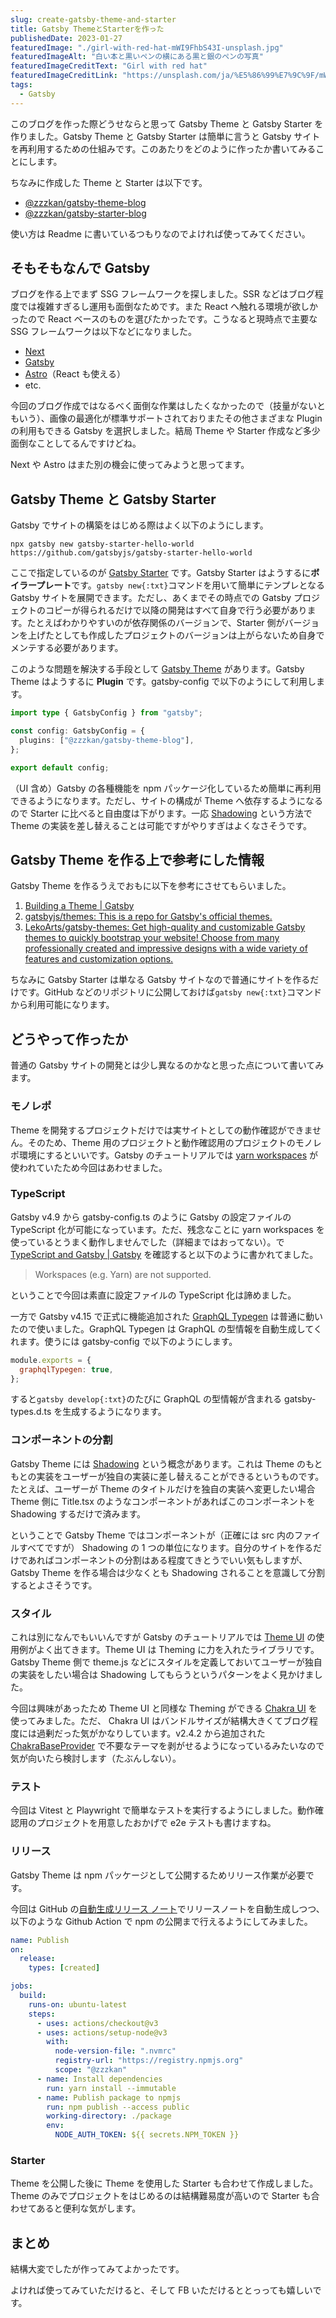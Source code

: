 ```yaml
---
slug: create-gatsby-theme-and-starter
title: Gatsby ThemeとStarterを作った
publishedDate: 2023-01-27
featuredImage: "./girl-with-red-hat-mWI9FhbS43I-unsplash.jpg"
featuredImageAlt: "白い本と黒いペンの横にある黒と銀のペンの写真"
featuredImageCreditText: "Girl with red hat"
featuredImageCreditLink: "https://unsplash.com/ja/%E5%86%99%E7%9C%9F/mWI9FhbS43I"
tags:
  - Gatsby
---
```


このブログを作った際どうせならと思って Gatsby Theme と Gatsby Starter を作りました。Gatsby Theme と Gatsby Starter は簡単に言うと Gatsby サイトを再利用するための仕組みです。このあたりをどのように作ったか書いてみることにします。

ちなみに作成した Theme と Starter は以下です。

- [@zzzkan/gatsby-theme-blog](https://github.com/zzzkan/gatsby-theme-blog/tree/main/package#readme)
- [@zzzkan/gatsby-starter-blog](https://github.com/zzzkan/gatsby-starter-blog#readme)

使い方は Readme に書いているつもりなのでよければ使ってみてください。

## そもそもなんで Gatsby

ブログを作る上でまず SSG フレームワークを探しました。SSR などはブログ程度では複雑すぎるし運用も面倒なためです。また React へ触れる環境が欲しかったので React ベースのものを選びたかったです。こうなると現時点で主要な SSG フレームワークは以下などになりました。

- [Next](https://nextjs.org/)
- [Gatsby](https://www.gatsbyjs.com/)
- [Astro](https://astro.build/)（React も使える）
- etc.

今回のブログ作成ではなるべく面倒な作業はしたくなかったので（技量がないともいう）、画像の最適化が標準サポートされておりまたその他さまざまな Plugin の利用もできる Gatsby を選択しました。結局 Theme や Starter 作成など多少面倒なことしてるんですけどね。

Next や Astro はまた別の機会に使ってみようと思ってます。

## Gatsby Theme と Gatsby Starter

Gatsby でサイトの構築をはじめる際はよく以下のようにします。

```shell
npx gatsby new gatsby-starter-hello-world https://github.com/gatsbyjs/gatsby-starter-hello-world
```

ここで指定しているのが [Gatsby Starter](https://www.gatsbyjs.com/docs/starters/) です。Gatsby Starter はようするに**ボイラープレート**です。`gatsby new{:txt}`コマンドを用いて簡単にテンプレとなる Gatsby サイトを展開できます。ただし、あくまでその時点での Gatsby プロジェクトのコピーが得られるだけで以降の開発はすべて自身で行う必要があります。たとえばわかりやすいのが依存関係のバージョンで、Starter 側がバージョンを上げたとしても作成したプロジェクトのバージョンは上がらないため自身でメンテする必要があります。

このような問題を解決する手段として [Gatsby Theme](https://www.gatsbyjs.com/docs/themes/) があります。Gatsby Theme はようするに **Plugin** です。gatsby-config で以下のようにして利用します。

```ts
import type { GatsbyConfig } from "gatsby";

const config: GatsbyConfig = {
  plugins: ["@zzzkan/gatsby-theme-blog"],
};

export default config;
```

（UI 含め）Gatsby の各種機能を npm パッケージ化しているため簡単に再利用できるようになります。ただし、サイトの構成が Theme へ依存するようになるので Starter に比べると自由度は下がります。一応 [Shadowing](https://www.gatsbyjs.com/docs/how-to/plugins-and-themes/shadowing/) という方法で Theme の実装を差し替えることは可能ですがやりすぎはよくなさそうです。

## Gatsby Theme を作る上で参考にした情報

Gatsby Theme を作るうえでおもに以下を参考にさせてもらいました。

1. [Building a Theme | Gatsby](https://www.gatsbyjs.com/tutorial/building-a-theme/)
2. [gatsbyjs/themes: This is a repo for Gatsby's official themes.](https://github.com/gatsbyjs/themes)
3. [LekoArts/gatsby-themes: Get high-quality and customizable Gatsby themes to quickly bootstrap your website! Choose from many professionally created and impressive designs with a wide variety of features and customization options.](https://github.com/LekoArts/gatsby-themes)

ちなみに Gatsby Starter は単なる Gatsby サイトなので普通にサイトを作るだけです。GitHub などのリポジトリに公開しておけば`gatsby new{:txt}`コマンドから利用可能になります。

## どうやって作ったか

普通の Gatsby サイトの開発とは少し異なるのかなと思った点について書いてみます。

### モノレポ

Theme を開発するプロジェクトだけでは実サイトとしての動作確認ができません。そのため、Theme 用のプロジェクトと動作確認用のプロジェクトのモノレポ環境にするといいです。Gatsby のチュートリアルでは [yarn workspaces](https://classic.yarnpkg.com/lang/en/docs/workspaces/) が使われていたため今回はあわせました。

### TypeScript

Gatsby v4.9 から gatsby-config.ts のように Gatsby の設定ファイルの TypeScript 化が可能になっています。ただ、残念なことに yarn workspaces を使っているとうまく動作しませんでした（詳細まではおってない）。で [TypeScript and Gatsby | Gatsby](https://www.gatsbyjs.com/docs/how-to/custom-configuration/typescript/) を確認すると以下のように書かれてました。

> Workspaces (e.g. Yarn) are not supported.

ということで今回は素直に設定ファイルの TypeScript 化は諦めました。

一方で Gatsby v4.15 で正式に機能追加された [GraphQL Typegen](https://www.gatsbyjs.com/docs/how-to/local-development/graphql-typegen/) は普通に動いたので使いました。GraphQL Typegen は GraphQL の型情報を自動生成してくれます。使うには gatsby-config で以下のようにします。

```js
module.exports = {
  graphqlTypegen: true,
};
```

すると`gatsby develop{:txt}`のたびに GraphQL の型情報が含まれる gatsby-types.d.ts を生成するようになります。

### コンポーネントの分割

Gatsby Theme には [Shadowing](https://www.gatsbyjs.com/docs/how-to/plugins-and-themes/shadowing/) という概念があります。これは Theme のもともとの実装をユーザーが独自の実装に差し替えることができるというものです。たとえば、ユーザーが Theme のタイトルだけを独自の実装へ変更したい場合 Theme 側に Title.tsx のようなコンポーネントがあればこのコンポーネントを Shadowing するだけで済みます。

ということで Gatsby Theme ではコンポーネントが（正確には src 内のファイルすべてですが） Shadowing の 1 つの単位になります。自分のサイトを作るだけであればコンポーネントの分割はある程度てきとうでいい気もしますが、Gatsby Theme を作る場合は少なくとも Shadowing されることを意識して分割するとよさそうです。

### スタイル

これは別になんでもいいんですが Gatsby のチュートリアルでは [Theme UI](https://www.gatsbyjs.com/docs/how-to/styling/theme-ui/) の使用例がよく出てきます。Theme UI は Theming に力を入れたライブラリです。Gatsby Theme 側で theme.js などにスタイルを定義しておいてユーザーが独自の実装をしたい場合は Shadowing してもらうというパターンをよく見かけました。

今回は興味があったため Theme UI と同様な Theming ができる [Chakra UI](https://chakra-ui.com/) を使ってみました。ただ、 Chakra UI はバンドルサイズが結構大きくてブログ程度には過剰だった気がかなりしています。v2.4.2 から追加された [ChakraBaseProvider](https://chakra-ui.com/changelog/2.4.2#react-242) で不要なテーマを剥がせるようになっているみたいなので気が向いたら検討します（たぶんしない）。

### テスト

今回は Vitest と Playwright で簡単なテストを実行するようにしました。動作確認用のプロジェクトを用意したおかげで e2e テストも書けますね。

### リリース

Gatsby Theme は npm パッケージとして公開するためリリース作業が必要です。

今回は GitHub の[自動生成リリース ノート](https://docs.github.com/ja/repositories/releasing-projects-on-github/automatically-generated-release-notes)でリリースノートを自動生成しつつ、以下のような Github Action で npm の公開まで行えるようにしてみました。

```yaml
name: Publish
on:
  release:
    types: [created]

jobs:
  build:
    runs-on: ubuntu-latest
    steps:
      - uses: actions/checkout@v3
      - uses: actions/setup-node@v3
        with:
          node-version-file: ".nvmrc"
          registry-url: "https://registry.npmjs.org"
          scope: "@zzzkan"
      - name: Install dependencies
        run: yarn install --immutable
      - name: Publish package to npmjs
        run: npm publish --access public
        working-directory: ./package
        env:
          NODE_AUTH_TOKEN: ${{ secrets.NPM_TOKEN }}
```

### Starter

Theme を公開した後に Theme を使用した Starter も合わせて作成しました。Theme のみでプロジェクトをはじめるのは結構難易度が高いので Starter も合わせてあると便利な気がします。

## まとめ

結構大変でしたが作ってみてよかったです。

よければ使ってみていただけると、そして FB いただけるととっっても嬉しいです。

